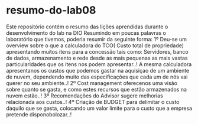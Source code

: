 # resumo-do-lab08
Este repositório contém o resumo das lições aprendidas durante o desenvolvimento do lab na DIO
Resumindo em poucas palavras o laboratório que tivemos, poderia resumir da seguinte forma: 
1º Deu-se um overview sobre o que a calculadora do TCO( Custo total de propriedade) apresentando
muitos itens para a concessão tais como: Servidores, banco de dados, armazenamento e rede desde 
as mais pequenas as mais vastas particularidades que os itens nos podem apresentar..!
A mesma calculadora apresentanos os custos que podemos gastar na aquisiçao de um ambiente de nuvem,
dependendo muito das especificações que cada um de nós vai querer no seu ambiente..!
2º Cost management oferecenos uma visão sobre quanto se gasta, e como estes recursos que estão 
armazenados na nuvem estão..!
3º Recomendações do Advisor sugere melhorias relacionada aos custos..!
4º Criação de BUDGET para delimitar o custo daquilo que se gasta, colocando um valor limite para 
o custo que a empresa pretende disponobolozar..!
